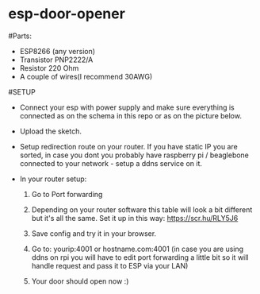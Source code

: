 # esp-door-opener

#Parts:
  - ESP8266 (any version) 
  - Transistor PNP2222/A
  - Resistor 220 Ohm
  - A couple of wires(I recommend 30AWG)
  
#SETUP
- Connect your esp with power supply and make sure everything is connected as on the schema in this repo or as on the picture below. 


<schema to be uploaded>


- Upload the sketch.

- Setup redirection route on your router. If you have static IP you are sorted, in case you dont you probably have raspberry pi / beaglebone connected to your network - setup a ddns service on it. 


- In your router setup: 

  1. Go to Port forwarding 

  2. Depending on your router software this table will look a bit different but it's all the same. 
Set it up in this way: 
https://scr.hu/RLY5J6

  3. Save config and try it in your browser. 
  4. Go to: yourip:4001 or hostname.com:4001 (in case you are using ddns on rpi you will have to edit port forwarding a little bit so it will handle request and pass it to ESP via your LAN)

  5. Your door should open now :) 
